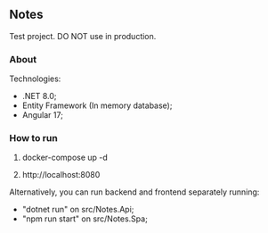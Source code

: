 ## Notes ##

Test project. DO NOT use in production.

### About
Technologies:
- .NET 8.0;
- Entity Framework (In memory database);
- Angular 17; 

### How to run

1) docker-compose up -d

2) http://localhost:8080


Alternatively, you can run backend and frontend separately running:
- "dotnet run" on src/Notes.Api;
- "npm run start" on src/Notes.Spa;